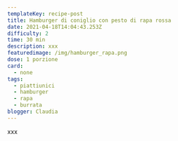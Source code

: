 ```yaml
---
templateKey: recipe-post
title: Hamburger di coniglio con pesto di rapa rossa
date: 2021-04-18T14:04:43.253Z
difficulty: 2
time: 30 min
description: xxx
featuredimage: /img/hamburger_rapa.png
dose: 1 porzione
card:
  - none
tags:
  - piattiunici
  - hamburger
  - rapa
  - burrata
blogger: Claudia
---
```

xxx